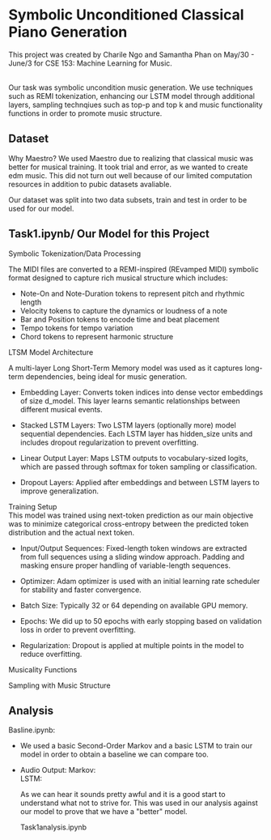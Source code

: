 # Symbolic Unconditioned Classical Piano Generation
This project was created by Charile Ngo and Samantha Phan on May/30 - June/3 for CSE 153: Machine Learning for Music. <br> <br>

Our task was symbolic uncondition music generation. We use techniques such as REMI tokenization, enhancing our LSTM model through additional layers, sampling technqiues such as top-p and top k and music functionality functions in order to promote music structure. <br>

## Dataset<br>
Why Maestro? We used Maestro due to realizing that classical music was better for musical training. It took trial and error, as we wanted to create edm music. This did not turn out well because of our limited computation resources in addition to pubic datasets avaliable.<br>

Our dataset was split into two data subsets, train and test in order to be used for our model.<br>

## Task1.ipynb/ Our Model for this Project <br>

Symbolic Tokenization/Data Processing

The MIDI files are converted to a REMI-inspired (REvamped MIDI) symbolic format designed to capture rich musical structure which includes:

* Note-On and Note-Duration tokens to represent pitch and rhythmic length
* Velocity tokens to capture the dynamics or loudness of a note
* Bar and Position tokens to encode time and beat placement
* Tempo tokens for tempo variation
* Chord tokens to represent harmonic structure


LTSM Model Architecture <br>

A multi-layer Long Short-Term Memory model was used as it captures long-term dependencies, being ideal for music generation.

- Embedding Layer: Converts token indices into dense vector embeddings of size d_model. This layer learns semantic relationships between different musical events.

- Stacked LSTM Layers: Two LSTM layers (optionally more) model sequential dependencies. Each LSTM layer has hidden_size units and includes dropout regularization to prevent overfitting.

- Linear Output Layer: Maps LSTM outputs to vocabulary-sized logits, which are passed through softmax for token sampling or classification.

- Dropout Layers: Applied after embeddings and between LSTM layers to improve generalization.

Training Setup<br>
 This model was trained using next-token prediction as our main objective was to minimize categorical cross-entropy between the predicted token distribution and the actual next token.

 + Input/Output Sequences: Fixed-length token windows are extracted from full sequences using a sliding window approach. Padding and masking ensure proper handling of variable-length sequences.

+ Optimizer: Adam optimizer is used with an initial learning rate scheduler for stability and faster convergence.

+ Batch Size: Typically 32 or 64 depending on available GPU memory.

+ Epochs: We did up to 50 epochs with early stopping based on validation loss in order to prevent overfitting.
  
+ Regularization: Dropout is applied at multiple points in the model to reduce overfitting.

Musicality Functions <br>

Sampling with Music Structure <br>

## Analysis
Basline.ipynb: <br>
- We used a basic Second-Order Markov and a basic LSTM to train our model in order to obtain a baseline we can compare too. <br>
- Audio Output:
  Markov:<br>
  LSTM: <br>

  As we can hear it sounds pretty awful and it is a good start to understand what not to strive for. This was used in our analysis against our model to prove that we have a "better" model.<br>

  Task1analysis.ipynb<br>

  

